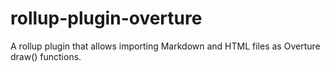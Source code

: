 # rollup-plugin-overture

A rollup plugin that allows importing Markdown and HTML files
as Overture draw() functions.
